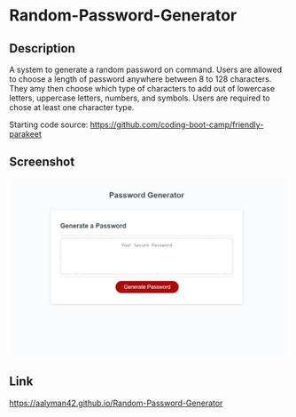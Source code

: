 # Random-Password-Generator

## Description

A system to generate a random password on command. Users are allowed to choose a length of password anywhere between 8 to 128 characters. They amy then choose which type of characters to add out of lowercase letters, uppercase letters, numbers, and symbols. Users are required to chose at least one character type.

Starting code source:
https://github.com/coding-boot-camp/friendly-parakeet

## Screenshot

![Random Password Generator](Capture.jpg)

## Link

https://aalyman42.github.io/Random-Password-Generator
